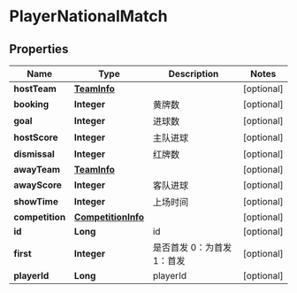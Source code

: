 
# PlayerNationalMatch

## Properties
Name | Type | Description | Notes
------------ | ------------- | ------------- | -------------
**hostTeam** | [**TeamInfo**](TeamInfo.md) |  |  [optional]
**booking** | **Integer** | 黄牌数 |  [optional]
**goal** | **Integer** | 进球数 |  [optional]
**hostScore** | **Integer** | 主队进球 |  [optional]
**dismissal** | **Integer** | 红牌数 |  [optional]
**awayTeam** | [**TeamInfo**](TeamInfo.md) |  |  [optional]
**awayScore** | **Integer** | 客队进球 |  [optional]
**showTime** | **Integer** | 上场时间 |  [optional]
**competition** | [**CompetitionInfo**](CompetitionInfo.md) |  |  [optional]
**id** | **Long** | id |  [optional]
**first** | **Integer** | 是否首发 0：为首发 1：首发 |  [optional]
**playerId** | **Long** | playerId |  [optional]



